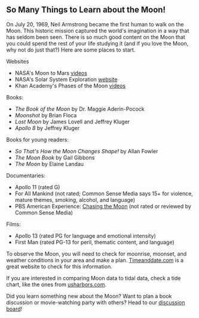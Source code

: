 ## So Many Things to Learn about the Moon!

On July 20, 1969, Neil Armstrong became the first human to walk on the Moon.  This historic mission captured the world's imagination in a way that has seldom been seen.  There is so much good content on the Moon that you could spend the rest of your life studying it (and if you love the Moon, why not do just that?)  Here are some places to start.
  
Websites
- NASA's Moon to Mars [videos](https://www.nasa.gov/topics/moon-to-mars/videos)
- NASA's Solar System Exploration [website](https://solarsystem.nasa.gov/moons/earths-moon/overview/)
- Khan Academy's Phases of the Moon [videos](https://www.khanacademy.org/science/cosmology-and-astronomy/earth-history-topic#moon-phases-and-eclipses)
   
Books:
- *The Book of the Moon* by Dr. Maggie Aderin-Pocock
- *Moonshot* by Brian Floca
- *Lost Moon* by James Lovell and Jeffrey Kluger
- *Apollo 8* by Jeffrey Kluger
  
Books for young readers:
- *So That's How the Moon Changes Shape!* by Allan Fowler
- *The Moon Book* by Gail Gibbons
- *The Moon* by Elaine Landau
  
Documentaries:
- Apollo 11 (rated G)
- For All Mankind (not rated; Common Sense Media says 15+ for violence, mature themes, smoking, alcohol, and language)
- PBS American Experience: [Chasing the Moon](https://www.pbs.org/wgbh/americanexperience/films/chasing-moon/#film_description) (not rated or reviewed by Common Sense Media)
  
Films:
- Apollo 13 (rated PG for language and emotional intensity)
- First Man (rated PG-13 for peril, thematic content, and language)
  
To observe the Moon, you will need to check for moonrise, moonset, and weather conditions in your area and make a plan.  [Timeanddate.com](https://www.timeanddate.com/astronomy/usa) is a great website to check for this information.

If you are interested in comparing Moon data to tidal data, check a tide chart, like the ones from [usharbors.com](https://www.usharbors.com/).

Did you learn something new about the Moon?  Want to plan a book discussion or movie-watching party with others?  Head to our [discussion board](https://discourse.treefortlearning.org/c/the-moon/6)!

